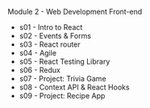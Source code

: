 Module 2 - Web Development Front-end

- s01 - Intro to React
- s02 - Events & Forms
- s03 - React router
- s04 - Agile
- s05 - React Testing Library
- s06 - Redux
- s07 - Project: Trivia Game
- s08 - Context API & React Hooks
- s09 - Project: Recipe App

